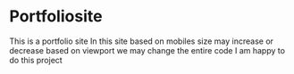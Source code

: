 # Portfoliosite
This is a portfolio site
In this site based on mobiles size may increase or decrease
based on viewport we may change the entire code
I am happy to do this project

